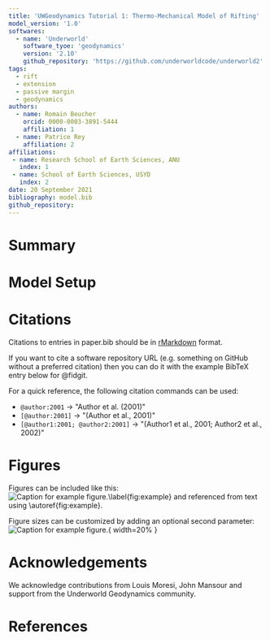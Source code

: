 ```yaml
---
title: 'UWGeodynamics Tutorial 1: Thermo-Mechanical Model of Rifting'
model_version: '1.0'
softwares:
  - name: 'Underworld'
    software_tyoe: 'geodynamics'
    version: '2.10'
    github_repository: 'https://github.com/underworldcode/underworld2'
tags:
  - rift
  - extension
  - passive margin
  - geodynamics
authors:
  - name: Romain Beucher
    orcid: 0000-0003-3891-5444
    affiliation: 1
  - name: Patrice Rey
    affiliation: 2
affiliations:
 - name: Research School of Earth Sciences, ANU
   index: 1
 - name: School of Earth Sciences, USYD
   index: 2
date: 20 September 2021
bibliography: model.bib
github_repository: 
---
```


# Summary

# Model Setup

# Citations

Citations to entries in paper.bib should be in
[rMarkdown](http://rmarkdown.rstudio.com/authoring_bibliographies_and_citations.html)
format.

If you want to cite a software repository URL (e.g. something on GitHub without a preferred
citation) then you can do it with the example BibTeX entry below for @fidgit.

For a quick reference, the following citation commands can be used:
- `@author:2001`  ->  "Author et al. (2001)"
- `[@author:2001]` -> "(Author et al., 2001)"
- `[@author1:2001; @author2:2001]` -> "(Author1 et al., 2001; Author2 et al., 2002)"

# Figures

Figures can be included like this:
![Caption for example figure.\label{fig:example}](figure.png)
and referenced from text using \autoref{fig:example}.

Figure sizes can be customized by adding an optional second parameter:
![Caption for example figure.](figure.png){ width=20% }


# Acknowledgements

We acknowledge contributions from Louis Moresi, John Mansour and support from
the Underworld Geodynamics community.

# References

